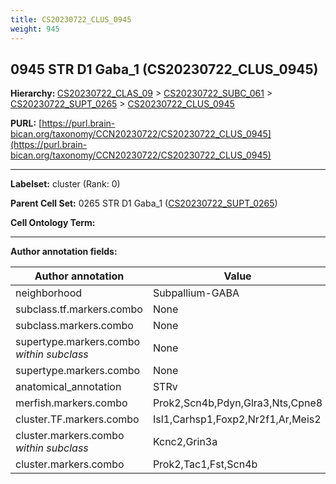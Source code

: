 ```yaml
---
title: CS20230722_CLUS_0945
weight: 945
---
```

## 0945 STR D1 Gaba_1 (CS20230722_CLUS_0945)
<b>Hierarchy: </b>
[CS20230722_CLAS_09](../CS20230722_CLAS_09) >
[CS20230722_SUBC_061](../CS20230722_SUBC_061) >
[CS20230722_SUPT_0265](../CS20230722_SUPT_0265) >
[CS20230722_CLUS_0945](../CS20230722_CLUS_0945)

**PURL:** [https://purl.brain-bican.org/taxonomy/CCN20230722/CS20230722_CLUS_0945](https://purl.brain-bican.org/taxonomy/CCN20230722/CS20230722_CLUS_0945)

---


**Labelset:** cluster (Rank: 0)

**Parent Cell Set:** 0265 STR D1 Gaba_1 ([CS20230722_SUPT_0265](../CS20230722_SUPT_0265))



**Cell Ontology Term:** 

[MARKER GENES.]: #


---

[TRANSFERRED ANNOTATIONS.]: #


[AUTHOR ANNOTATION FIELDS.]: #


**Author annotation fields:**

| Author annotation | Value |
|-------------------|-------|
|neighborhood|Subpallium-GABA|
|subclass.tf.markers.combo|None|
|subclass.markers.combo|None|
|supertype.markers.combo _within subclass_|None|
|supertype.markers.combo|None|
|anatomical_annotation|STRv|
|merfish.markers.combo|Prok2,Scn4b,Pdyn,Glra3,Nts,Cpne8|
|cluster.TF.markers.combo|Isl1,Carhsp1,Foxp2,Nr2f1,Ar,Meis2|
|cluster.markers.combo _within subclass_|Kcnc2,Grin3a|
|cluster.markers.combo|Prok2,Tac1,Fst,Scn4b|
